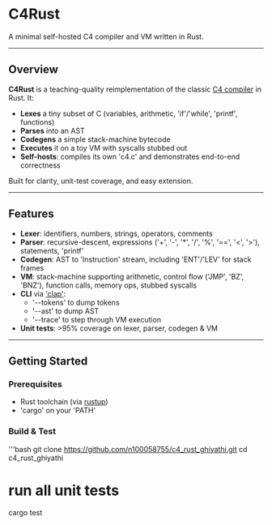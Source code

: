 # C4Rust

A minimal self-hosted C4 compiler and VM written in Rust.

---

## Overview

**C4Rust** is a teaching-quality reimplementation of the classic [C4 compiler](c4.c) in Rust. It:

- **Lexes** a tiny subset of C (variables, arithmetic, 'if'/'while', 'printf', functions)  
- **Parses** into an AST  
- **Codegens** a simple stack-machine bytecode  
- **Executes** it on a toy VM with syscalls stubbed out  
- **Self-hosts**: compiles its own 'c4.c' and demonstrates end-to-end correctness  

Built for clarity, unit-test coverage, and easy extension.

---

## Features

- **Lexer**: identifiers, numbers, strings, operators, comments  
- **Parser**: recursive-descent, expressions ('+', '-', '*', '/', '%', '==', '<', '>'), statements, 'printf'  
- **Codegen**: AST to 'Instruction' stream, including 'ENT'/'LEV' for stack frames  
- **VM**: stack-machine supporting arithmetic, control flow ('JMP', 'BZ', 'BNZ'), function calls, memory ops, stubbed syscalls  
- **CLI** via ['clap'](https://crates.io/crates/clap):  
  - '--tokens' to dump tokens  
  - '--ast' to dump AST  
  - '--trace' to step through VM execution  
- **Unit tests**: >95% coverage on lexer, parser, codegen & VM  

---

## Getting Started

### Prerequisites

- Rust toolchain (via [rustup](https://rustup.rs))  
- 'cargo' on your 'PATH'

### Build & Test

'''bash
git clone https://github.com/n100058755/c4_rust_ghiyathi.git
cd c4_rust_ghiyathi

# run all unit tests
cargo test
